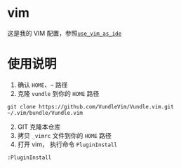 # vim

这是我的 VIM 配置，参照[`use_vim_as_ide`](https://github.com/yangyangwithgnu/use_vim_as_ide)

# 使用说明

1. 确认 `HOME`、`~` 路径
2. 克隆 `vundle` 到你的 `HOME` 路径
  ```
  git clone https://github.com/VundleVim/Vundle.vim.git ~/.vim/bundle/Vundle.vim

  ```
2. GIT 克隆本仓库
3. 拷贝 `_vimrc` 文件到你的 `HOME` 路径
5. 打开 vim， 执行命令 `PluginInstall`
  ```
  :PluginInstall
  ```
